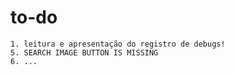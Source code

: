 # to-do

    1. leitura e apresentação do registro de debugs!
    5. SEARCH IMAGE BUTTON IS MISSING
    6. ...

